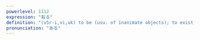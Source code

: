 ```yaml
---
powerlevel: 1112
expression: "有る"
definition: "(v5r-i,vi,uk) to be (usu. of inanimate objects); to exist; to live; to have; to be located; to be equipped with; to happen; to come about; (P)"
pronunciation: "ある"
---
```

